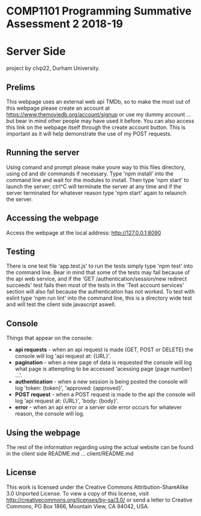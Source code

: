 COMP1101 Programming Summative Assessment 2 2018-19
===================================================

Server Side
===========

project by clvp22, Durham University.

Prelims
-------

This webpage uses an external web api TMDb, so to make the most out of this webpage please create an account at https://www.themoviedb.org/account/signup 
or use my dummy account ... but bear in mind other people may have used it before. You can also access this link on the webpage itself through the create account button.
This is important as it will help demonstrate the use of my POST requests.

Running the server
------------------

Using comand and prompt please make youre way to this files directory, using cd and dir commands if necessary. Type 'npm install' into the command line and wait for the modules to install. 
Then type 'npm start' to launch the server; ctrl^C will terminate the server at any time and if the server terminated for whatever reason type 'npm start' again to relaunch the server. 

Accessing the webpage
---------------------

Access the webpage at the local address: http://127.0.0.1:8090

Testing
-------

There is one test file 'app.test.js' to run the tests simply type 'npm test' into the command line. Bear in mind that some of the tests may fail because of the api web service, and if the 'GET /authentication/session/new redirect succeeds' test fails then most of the tests in the 'Test account services' section will also fail because the authentication has not worked. 
To test with eslint type 'npm run lint' into the command line, this is a directory wide test and will test the client side javascript aswell.

Console
-------

Things that appear on the console:
 - **api requests** - when an api request is made (GET, POST or DELETE) the console will log 'api request at: {URL}'.
 - **pagination** - when a new page of data is requested the console will log what page is attempting to be accessed 'acessing page {page number} ...'.
 - **authentication** - when a new session is being posted the console will log 'token: {token}', 'approved: {approved}'.
 - **POST request** - when a POST request is made to the api the console will log 'api request at: {URL}', 'body: {body}'.
 - **error** - when an api error or a server side error occurs for whatever reason, the console will log.
 
Using the webpage
-----------------

The rest of the information regarding using the actual website can be found in the client side README.md ... client/README.md

License
-------

This work is licensed under the Creative Commons Attribution-ShareAlike 3.0 Unported License. To view a copy of this license, visit http://creativecommons.org/licenses/by-sa/3.0/ or send a letter to Creative Commons, PO Box 1866, Mountain View, CA 94042, USA.




